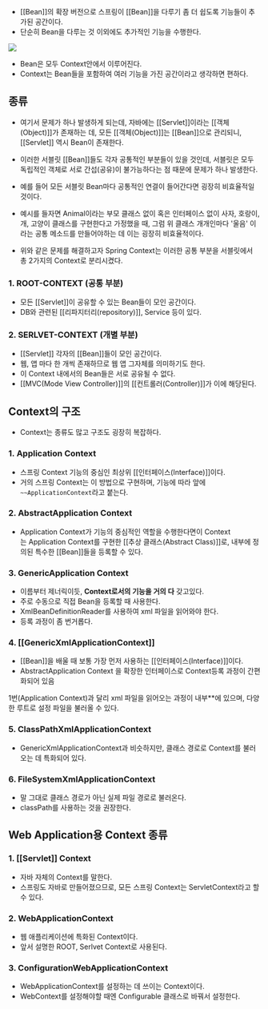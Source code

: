 - [[Bean]]의 확장 버전으로 스프링이 [[Bean]]을 다루기 좀 더 쉽도록 기능들이 추가된 공간이다.
- 단순히 Bean을 다루는 것 이외에도 추가적인 기능을 수행한다.

![](https://blog.kakaocdn.net/dn/cF6Ept/btrsMzWzG8F/J9lPrMcPrCwAVBuswYijJK/img.png)

- Bean은 모두 Context안에서 이루어진다.
- Context는 Bean들을 포함하여 여러 기능을 가진 공간이라고 생각하면 편하다.
## 종류

- 여기서 문제가 하나 발생하게 되는데, 자바에는 [[Servlet]]이라는 [[객체(Object)]]가 존재하는 데, 모든 [[객체(Object)]]는 [[Bean]]으로 관리되니, [[Servlet]] 역시 Bean이 존재한다.
- 이러한 서블릿 [[Bean]]들도 각자 공통적인 부분들이 있을 것인데, 서블릿은 모두 독립적인 객체로 서로 간섭(공유)이 불가능하다는 점 때문에 문제가 하나 발생한다.


- 예를 들어 모든 서블릿 Bean마다 공통적인 연결이 들어간다면 굉장히 비효율적일 것이다.
- 예시를 들자면 Animal이라는 부모 클래스 없이 혹은 인터페이스 없이 사자, 호랑이, 개, 고양이 클래스를 구현한다고 가정했을 때, 그럼 위 클래스 개개인마다 '울음' 이라는 공통 메소드를 만들어야하는 데 이는 굉장히 비효율적이다.

- 위와 같은 문제를 해결하고자 Spring Context는 이러한 공통 부분을 서블릿에서 총 2가지의 Context로 분리시켰다.

### 1. ROOT-CONTEXT (공통 부분)

- 모든 [[Servlet]]이 공유할 수 있는 Bean들이 모인 공간이다.
- DB와 관련된 [[리파지터리(repository)]], Service 등이 있다.

### 2. SERLVET-CONTEXT (개별 부분)

- [[Servlet]] 각자의 [[Bean]]들이 모인 공간이다.
- 웹, 앱 마다 한 개씩 존재하므로 웹 앱 그자체를 의미하기도 한다.
- 이 Context 내에서의 Bean들은 서로 공유될 수 없다.
- [[MVC(Mode View Controller)]]의 [[컨트롤러(Controller)]]가 이에 해당된다.

## Context의 구조

- Context는 종류도 많고 구조도 굉장히 복잡하다.

### 1. Application Context

- 스프링 Context 기능의 중심인 최상위 [[인터페이스(Interface)]]이다.
- 거의 스프링 Context는 이 방법으로 구현하며, 기능에 따라 앞에 `~~ApplicationContext`라고 붙는다.

### 2. AbstractApplication Context

- Application Context가 기능의 중심적인 역할을 수행한다면이 Context는 Application Context를 구현한 [[추상 클래스(Abstract Class)]]로, 내부에 정의된 특수한 [[Bean]]들을 등록할 수 있다.

### 3. GenericApplication Context

- 이름부터 제너릭이듯, **Context로서의 기능을 거의 다** 갖고있다.  
- 주로 수동으로 직접 Bean을 등록할 때 사용한다.  
- XmlBeanDefinitionReader를 사용하여 xml 파일을 읽어와야 한다.  
- 등록 과정이 좀 번거롭다.

### 4. [[GenericXmlApplicationContext]]

- [[Bean]]을 배울 때 보통 가장 먼저 사용하는 [[인터페이스(Interface)]]이다.
- AbstractApplication Context 을 확장한 인터페이스로 Context등록 과정이 간편화되어 있음

1번(Application Context)과 달리 xml 파일을 읽어오는 과정이 내부**에 있으며, 다양한 루트로 설정 파일을 불러올 수 있다.

### 5. ClassPathXmlApplicationContext

- GenericXmlApplicationContext과 비슷하지만, 클래스 경로로 Context를 불러오는 데 특화되어 있다.

### 6. FileSystemXmlApplicationContext

- 말 그대로 클래스 경로가 아닌 실제 파일 경로로 불러온다.
- classPath를 사용하는 것을 권장한다.

## Web Application용 Context 종류

### 1. [[Servlet]] Context

- 자바 자체의 Context를 말한다.
- 스프링도 자바로 만들어졌으므로, 모든 스프링 Context는 ServletContext라고 할 수 있다.

### 2. WebApplicationContext

- 웹 애플리케이션에 특화된 Context이다.
- 앞서 설명한 ROOT, Serlvet Context로 사용된다.

### 3. ConfigurationWebApplicationContext

- WebApplicationContext를 설정하는 데 쓰이는 Context이다.
- WebContext를 설정해야할 때엔 Configurable 클래스로 바꿔서 설정한다.